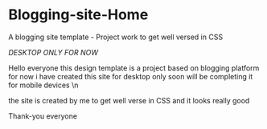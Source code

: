 # Blogging-site-Home
A blogging site template - Project work to get well versed in CSS

*DESKTOP ONLY FOR NOW*


Hello everyone this design template is a project based on blogging platform
for now i have created this site for desktop only soon will be completing it for mobile devices \n 

the site is created by me to get well verse in CSS and 
it looks really good 


Thank-you everyone

